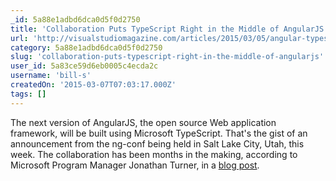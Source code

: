 ```yaml
---
_id: 5a88e1adbd6dca0d5f0d2750
title: 'Collaboration Puts TypeScript Right in the Middle of AngularJS'
url: 'http://visualstudiomagazine.com/articles/2015/03/05/angular-typescript-collaboration.aspx'
category: 5a88e1adbd6dca0d5f0d2750
slug: 'collaboration-puts-typescript-right-in-the-middle-of-angularjs'
user_id: 5a83ce59d6eb0005c4ecda2c
username: 'bill-s'
createdOn: '2015-03-07T07:03:17.000Z'
tags: []
---
```


The next version of AngularJS, the open source Web application framework, will be built using Microsoft TypeScript. That's the gist of an announcement from the ng-conf being held in Salt Lake City, Utah, this week. The collaboration has been months in the making, according to Microsoft Program Manager Jonathan Turner, in a <a href="http://blogs.msdn.com/b/typescript/archive/2015/03/05/angular-2-0-built-on-typescript.aspx" target="_blank">blog post</a>.
